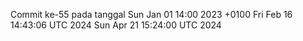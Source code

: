 Commit ke-55 pada tanggal Sun Jan 01 14:00 2023 +0100
Fri Feb 16 14:43:06 UTC 2024
Sun Apr 21 15:24:00 UTC 2024
